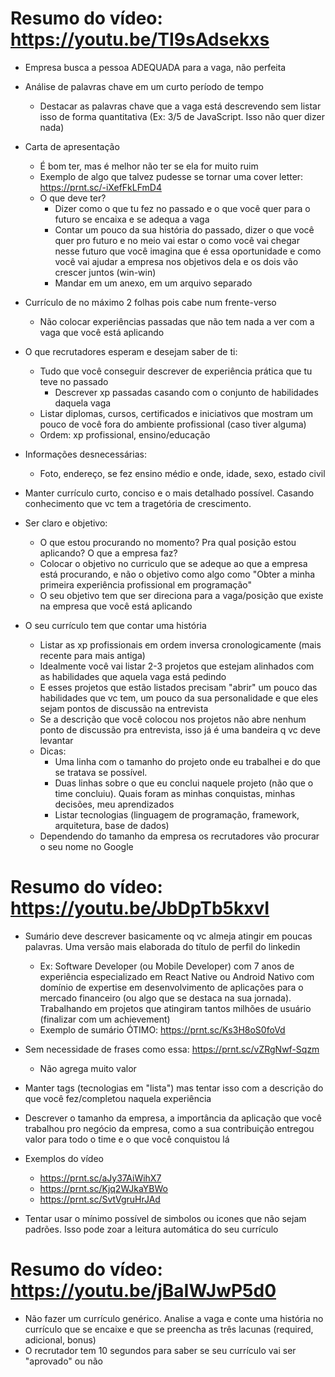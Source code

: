 # Resumo do vídeo: https://youtu.be/TI9sAdsekxs

- Empresa busca a pessoa ADEQUADA para a vaga, não perfeita

- Análise de palavras chave em um curto período de tempo
	- Destacar as palavras chave que a vaga está descrevendo sem listar isso de forma quantitativa (Ex: 3/5 de JavaScript. Isso não quer dizer nada)

- Carta de apresentação
	- É bom ter, mas é melhor não ter se ela for muito ruim
	- Exemplo de algo que talvez pudesse se tornar uma cover letter: https://prnt.sc/-iXefFkLFmD4
	- O que deve ter?
		- Dizer como o que tu fez no passado e o que você quer para o futuro se encaixa e se adequa a vaga
		- Contar um pouco da sua história do passado, dizer o que você quer pro futuro e no meio vai estar o como você vai chegar nesse futuro que você imagina que é essa oportunidade e como você vai ajudar a empresa nos objetivos dela e os dois vão crescer juntos (win-win)
		- Mandar em um anexo, em um arquivo separado

- Currículo de no máximo 2 folhas pois cabe num frente-verso
	- Não colocar experiências passadas que não tem nada a ver com a vaga que você está aplicando

- O que recrutadores esperam e desejam saber de ti:
	- Tudo que você conseguir descrever de experiência prática que tu teve no passado
		- Descrever xp passadas casando com o conjunto de habilidades daquela vaga
	- Listar diplomas, cursos, certificados e iniciativos que mostram um pouco de você fora do ambiente profissional (caso tiver alguma)
	- Ordem: xp profissional, ensino/educação

- Informações desnecessárias:
	- Foto, endereço, se fez ensino médio e onde, idade, sexo, estado civil

- Manter currículo curto, conciso e o mais detalhado possível. Casando conhecimento que vc tem a tragetória de crescimento.

- Ser claro e objetivo: 
	- O que estou procurando no momento? Pra qual posição estou aplicando? O que a empresa faz? 
	- Colocar o objetivo no curriculo que se adeque ao que a empresa está procurando, e não o objetivo como algo como "Obter a minha primeira experiência profissional em programação"
	- O seu objetivo tem que ser direciona para a vaga/posição que existe na empresa que você está aplicando

- O seu currículo tem que contar uma história
	- Listar as xp profissionais em ordem inversa cronologicamente (mais recente para mais antiga)
	- Idealmente você vai listar 2-3 projetos que estejam alinhados com as habilidades que aquela vaga está pedindo
	- E esses projetos que estão listados precisam "abrir" um pouco das habilidades que vc tem, um pouco da sua personalidade e que eles sejam pontos de discussão na entrevista
	- Se a descrição que você colocou nos projetos não abre nenhum ponto de discussão pra entrevista, isso já é uma bandeira q vc deve levantar
	- Dicas:
		- Uma linha com o tamanho do projeto onde eu trabalhei e do que se tratava se possível.
		- Duas linhas sobre o que eu conclui naquele projeto (não que o time concluiu). Quais foram as minhas conquistas, minhas decisões, meu aprendizados
		- Listar tecnologias (linguagem de programação, framework, arquitetura, base de dados)
	- Dependendo do tamanho da empresa os recrutadores vão procurar o seu nome no Google

# Resumo do vídeo: https://youtu.be/JbDpTb5kxvI

- Sumário deve descrever basicamente oq vc almeja atingir em poucas palavras. Uma versão mais elaborada do título de perfil do linkedin
	- Ex: Software Developer (ou Mobile Developer) com 7 anos de experiência especializado em React Native ou Android Nativo com domínio de expertise em desenvolvimento de aplicações para o mercado financeiro (ou algo que se destaca na sua jornada). Trabalhando em projetos que atingiram tantos milhões de usuário (finalizar com um achievement)
	- Exemplo de sumário ÓTIMO: https://prnt.sc/Ks3H8oS0foVd

- Sem necessidade de frases como essa: https://prnt.sc/vZRgNwf-Sqzm
	- Não agrega muito valor

- Manter tags (tecnologias em "lista") mas tentar isso com a descrição do que você fez/completou naquela experiência
- Descrever o tamanho da empresa, a importância da aplicação que você trabalhou pro negócio da empresa, como a sua contribuição entregou valor para todo o time e o que você conquistou lá

- Exemplos do vídeo
	- https://prnt.sc/aJy37AiWihX7
	- https://prnt.sc/Kjq2WJkaYBWo
	- https://prnt.sc/SvtVgruHrJAd

- Tentar usar o mínimo possível de simbolos ou icones que não sejam padrões. Isso pode zoar a leitura automática do seu currículo

# Resumo do vídeo: https://youtu.be/jBaIWJwP5d0

- Não fazer um currículo genérico. Analise a vaga e conte uma história no currículo que se encaixe e que se preencha as três lacunas (required, adicional, bonus)
- O recrutador tem 10 segundos para saber se seu currículo vai ser "aprovado" ou não
